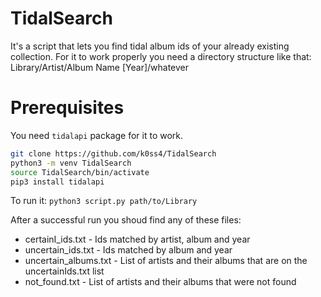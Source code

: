 # TidalSearch
It's a script that lets you find tidal album ids of your already existing collection.
For it to work properly you need a directory structure like that: Library/Artist/Album Name [Year]/whatever

# Prerequisites
You need `tidalapi` package for it to work.

```bash
git clone https://github.com/k0ss4/TidalSearch
python3 -m venv TidalSearch
source TidalSearch/bin/activate
pip3 install tidalapi
```

To run it: `python3 script.py path/to/Library`  
  
After a successful run you shoud find any of these files:
- certainI_ids.txt - Ids matched by artist, album and year
- uncertain_ids.txt - Ids matched by album and year
- uncertain_albums.txt - List of artists and their albums that are on the uncertainIds.txt list
- not_found.txt - List of artists and their albums that were not found

